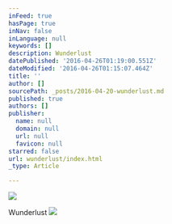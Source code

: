 ```yaml
---
inFeed: true
hasPage: true
inNav: false
inLanguage: null
keywords: []
description: Wunderlust
datePublished: '2016-04-26T01:19:00.551Z'
dateModified: '2016-04-26T01:15:07.464Z'
title: ''
author: []
sourcePath: _posts/2016-04-20-wunderlust.md
published: true
authors: []
publisher:
  name: null
  domain: null
  url: null
  favicon: null
starred: false
url: wunderlust/index.html
_type: Article

---
```

![](https://the-grid-user-content.s3-us-west-2.amazonaws.com/a78d1d6b-1fc6-4b6e-b8bd-ea8119e1c48e.jpg)

Wunderlust
![](https://the-grid-user-content.s3-us-west-2.amazonaws.com/1d78035e-8fa9-4dda-a2b4-109ca1eb0219.jpg)